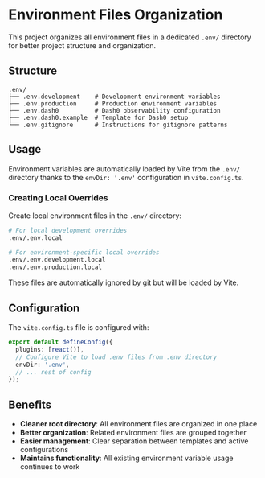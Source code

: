 # Environment Files Organization

This project organizes all environment files in a dedicated `.env/` directory for better project structure and organization.

## Structure

```
.env/
├── .env.development    # Development environment variables
├── .env.production     # Production environment variables
├── .env.dash0          # Dash0 observability configuration
├── .env.dash0.example  # Template for Dash0 setup
└── .env.gitignore      # Instructions for gitignore patterns
```

## Usage

Environment variables are automatically loaded by Vite from the `.env/` directory thanks to the
`envDir: '.env'` configuration in `vite.config.ts`.

### Creating Local Overrides

Create local environment files in the `.env/` directory:

```bash
# For local development overrides
.env/.env.local

# For environment-specific local overrides
.env/.env.development.local
.env/.env.production.local
```

These files are automatically ignored by git but will be loaded by Vite.

## Configuration

The `vite.config.ts` file is configured with:

```typescript
export default defineConfig({
  plugins: [react()],
  // Configure Vite to load .env files from .env directory
  envDir: '.env',
  // ... rest of config
});
```

## Benefits

- **Cleaner root directory**: All environment files are organized in one place
- **Better organization**: Related environment files are grouped together
- **Easier management**: Clear separation between templates and active configurations
- **Maintains functionality**: All existing environment variable usage continues to work
